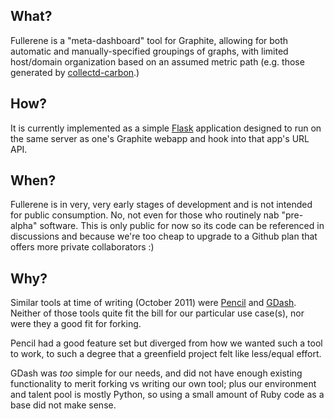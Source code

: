 ## What?

Fullerene is a "meta-dashboard" tool for Graphite, allowing for both automatic
and manually-specified groupings of graphs, with limited host/domain
organization based on an assumed metric path (e.g. those generated by
[collectd-carbon](https://github.com/indygreg/collectd-carbon).)

## How?

It is currently implemented as a simple [Flask](http://flask.pocoo.org)
application designed to run on the same server as one's Graphite webapp and
hook into that app's URL API.

## When?

Fullerene is in very, very early stages of development and is not intended for
public consumption. No, not even for those who routinely nab "pre-alpha"
software.  This is only public for now so its code can be referenced in
discussions and because we're too cheap to upgrade to a Github plan that offers
more private collaborators :)

## Why?

Similar tools at time of writing (October 2011) were
[Pencil](https://github.com/fetep/pencil) and
[GDash](http://www.devco.net/archives/2011/10/08/gdash-graphite-dashboard.php).
Neither of those tools quite fit the bill for our particular use case(s), nor
were they a good fit for forking.

Pencil had a good feature set but diverged from how we wanted such a tool to
work, to such a degree that a greenfield project felt like less/equal effort.

GDash was *too* simple for our needs, and did not have enough existing
functionality to merit forking vs writing our own tool; plus our environment
and talent pool is mostly Python, so using a small amount of Ruby code as a
base did not make sense.
